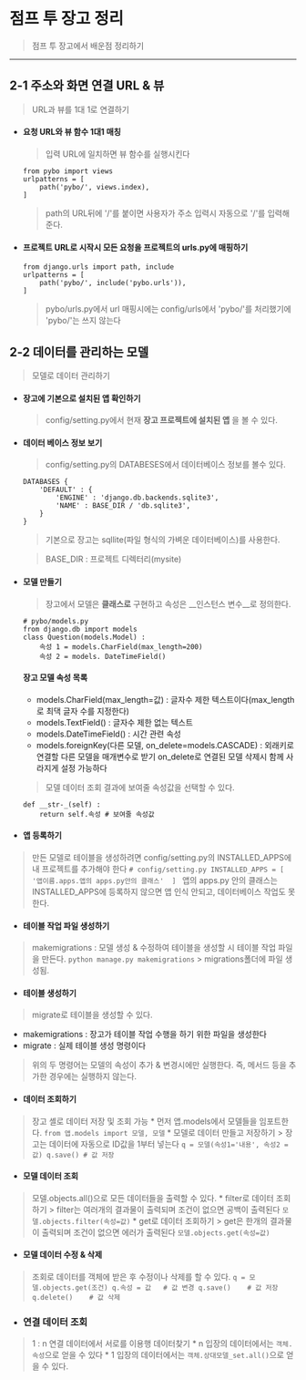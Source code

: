 # 점프 투 장고 정리
> 점프 투 장고에서 배운점 정리하기
***
## 2-1 주소와 화면 연결 URL & 뷰
> URL과 뷰를 1대 1로 연결하기   

* #### 요청 URL와 뷰 함수 1대1 매칭
    > 입력 URL에 일치하면 뷰 함수를 실행시킨다
    ```
    from pybo import views
    urlpatterns = [
        path('pybo/', views.index),  
    ]
    ```
    > path의 URL뒤에 '/'를 붙이면 사용자가 주소 입력시 자동으로 '/'를 입력해준다.

* #### 프로젝트 URL로 시작시 모든 요청을 프로젝트의 urls.py에 매핑하기
    ```
    from django.urls import path, include
    urlpatterns = [
        path('pybo/', include('pybo.urls')),
    ]
    ```
    > pybo/urls.py에서 url 매핑시에는 config/urls에서 'pybo/'를 처리했기에 'pybo/'는 쓰지 않는다
  
## 2-2 데이터를 관리하는 모델
> 모델로 데이터 관리하기
* #### 장고에 기본으로 설치된 앱 확인하기
    > config/setting.py에서 현재 __장고 프로젝트에 설치된 앱__ 을 볼 수 있다.
* #### 데이터 베이스 정보 보기
    > config/setting.py의 DATABESES에서 데이터베이스 정보를 볼수 있다.
    ```
    DATABASES {
        'DEFAULT' : {
            'ENGINE' : 'django.db.backends.sqlite3',
            'NAME' : BASE_DIR / 'db.sqlite3', 
        }
    }
    ```
    > 기본으로 장고는 sqllite(파일 형식의 가벼운 데이터베이스)를 사용한다. 
   
    > BASE_DIR : 프로젝트 디렉터리(mysite)
   
* #### 모델 만들기
    > 장고에서 모델은 __클래스로__ 구현하고 속성은 __인스턴스 변수__로 정의한다.
    ```
    # pybo/models.py
    from django.db import models
    class Question(models.Model) :
        속성 1 = models.CharField(max_length=200)
        속성 2 = models. DateTimeField()
    ```
    
    #### 장고 모델 속성 목록
    * models.CharField(max_length=값) : 글자수 제한 텍스트이다(max_length로 최댁 글자 수를 지정한다)
    * models.TextField() : 글자수 제한 없는 텍스트
    * models.DateTimeField() : 시간 관련 속성
    * models.foreignKey(다른 모델, on_delete=models.CASCADE) : 외래키로 연결할 다른 모델을 매개변수로 받기 on_delete로 연결된 모델 삭제시 함께 사라지게 설정 가능하다
        
    > 모델 데이터 조회 결과에 보여줄 속성값을 선택할 수 있다.
    ```
    def __str-_(self) :
        return self.속성 # 보여줄 속성값
    ```
* #### 앱 등록하기
> 만든 모델로 테이블을 생성하려면 config/setting.py의 INSTALLED_APPS에 내 프로젝트를 추가해야 한다
    ```
    # config/setting.py
    INSTALLED_APPS = [
    '앱이름.apps.앱의 apps.py안의 클래스' 
    ] 
    ```
> 앱의 apps.py 안의 클래스는 INSTALLED_APPS에 등록하지 않으면 앱 인식 안되고, 데이터베이스 작업도 못한다.

* #### 테이블 작업 파일 생성하기
> makemigrations : 모델 생성 & 수정하여 테이블을 생성할 시 테이블 작업 파일을 만든다.
    ```
    python manage.py makemigrations
    ```
    > migrations폴더에 파일 생성됨.
* #### 테이블 생성하기
> migrate로 테이블을 생성할 수 있다.

* makemigrations : 장고가 테이블 작업 수행을 하기 위한 파일을 생성한다
* migrate : 실제 테이블 생성 명령이다
> 위의 두 명령어는 모델의 속성이 추가 & 변경시에만 실행한다. 즉, 메서드 등을 추가한 경우에는 실행하지 않는다.

* #### 데이터 조회하기
> 장고 셸로 데이터 저장 및 조회 가능
    * 먼저 앱.models에서 모델들을 임포트한다.
    ```
    from 앱.models import 모델, 모델
    ```
    * 모델로 데이터 만들고 저장하기
    > 장고는 데이터에 자동으로 ID값을 1부터 넣는다
    ```
    q = 모델(속성1='내용', 속성2 = 값)
    q.save() # 값 저장
    ``` 
* #### 모델 데이터 조회
> 모델.objects.all()으로 모든 데이터들을 출력할 수 있다.
    * filter로 데이터 조회하기
    > filter는 여러개의 결과물이 출력되며 조건이 없으면 공백이 출력된다
    ```
    모델.objects.filter(속성=값)
    ```
    * get로 데이터 조회하기
    > get은 한개의 결과물이 출력되며 조건이 없으면 에러가 출력된다
    ```
    모델.objects.get(속성=값)
    ```
* #### 모델 데이터 수정 & 삭제
> 조회로 데이터를 객체에 받은 후 수정이나 삭제를 할 수 있다.
    ```
    q = 모델.objects.get(조건)
    q.속성 = 값   # 값 변경
    q.save()    # 값 저장
    q.delete()    # 값 삭제
    ```
* ### 연결 데이터 조회
> 1 : n 연결 데이터에서 서로를 이용행 데이터찾기
    * n 입장의 데이터에서는 ```객체.속성```으로 얻을 수 있다
    * 1 입장의 데이터에서는 ```객체.상대모델_set.all()```으로 얻을 수 있다.
    
    